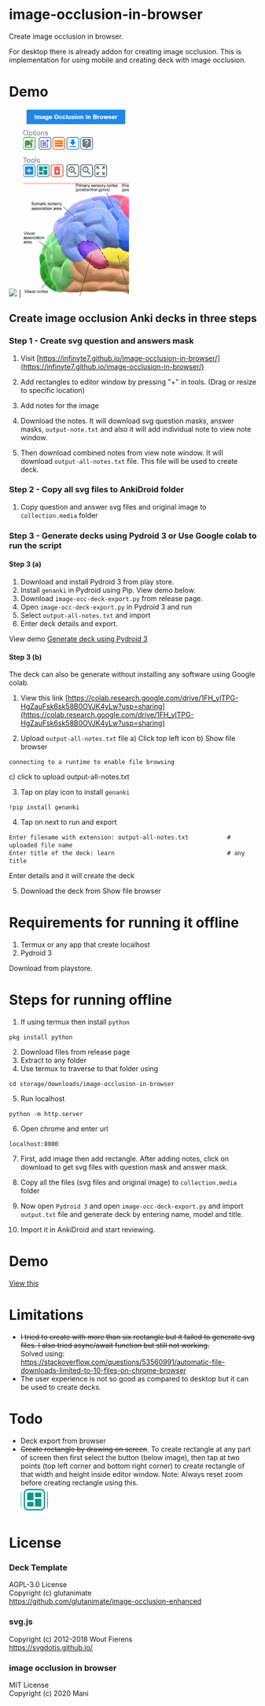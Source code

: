 # image-occlusion-in-browser

Create image occlusion in browser. 

For desktop there is already addon for creating image occlusion. This is implementation for using mobile and creating deck with image occlusion.


# Demo
<img src="demo/demo_create.gif" height="380"></img> | <img src="demo/demo_draw_anywhere.gif" height="380"></img>

## Create image occlusion Anki decks in three steps

### Step 1 - Create svg question and answers mask 

1. Visit
[https://infinyte7.github.io/image-occlusion-in-browser/](https://infinyte7.github.io/image-occlusion-in-browser/)

2. Add rectangles to editor window by pressing "+" in tools.
(Drag or resize to specific location)

3. Add notes for the image

4. Download the notes. It will download svg question masks, answer masks, ```output-note.txt``` and also it will add individual note to view note window.

5. Then download combined notes from view note window. It will download ```output-all-notes.txt``` file. This file will be used to create deck.

### Step 2 - Copy all svg files to AnkiDroid folder
1. Copy question and answer svg files and original image to ```collection.media``` folder

### Step 3 - Generate decks using Pydroid 3 or Use Google colab to run the script
#### Step 3 (a)
1. Download and install Pydroid 3 from play store.
2. Install ```genanki``` in Pydroid using Pip. View demo below.
3. Download ```image-occ-deck-export.py``` from release page.
4. Open ```image-occ-deck-export.py``` in Pydroid 3 and run
5. Select ```output-all-notes.txt``` and import 
6. Enter deck details and export.

View demo [Generate deck using Pydroid 3](demo/demo_pydroid_3.gif)

#### Step 3 (b)
The deck can also be generate without installing any software using Google colab.
1. View this link
[https://colab.research.google.com/drive/1FH_ylTPG-HgZauFsk6sk58B0OVJK4yLw?usp=sharing](https://colab.research.google.com/drive/1FH_ylTPG-HgZauFsk6sk58B0OVJK4yLw?usp=sharing)

2. Upload ```output-all-notes.txt``` file
a) Click top left icon
b) Show file browser  

```
connecting to a runtime to enable file browsing
```
   
c) click to upload output-all-notes.txt

3. Tap on play icon to install ```genanki```
```
!pip install genanki
```
4. Tap on next to run and export
```
Enter filename with extension: output-all-notes.txt           # uploaded file name  
Enter title of the deck: learn                                # any title
```
Enter details and it will create the deck

5. Download the deck from Show file browser


# Requirements for running it offline
1. Termux or any app that create localhost
2. Pydroid 3

Download from playstore.

# Steps for running offline

1. If using termux then install ```python```
```
pkg install python
```
2. Download files from release page
3. Extract to any folder
4. Use termux to traverse to that folder using 

```
cd storage/downloads/image-occlusion-in-browser
```
5. Run localhost

```
python -m http.server
```

6. Open chrome and enter url
```
localhost:8000
```
7. First, add image then add rectangle. After adding notes, click on download to get svg files with question mask and answer mask. 

8. Copy all the files (svg files and original image) to ```collection.media``` folder

9. Now open ```Pydroid 3``` and open ```image-occ-deck-export.py``` and import ```output.txt``` file and generate deck by entering name, model and title.

10. Import it in AnkiDroid and start reviewing.

# Demo
[View this](demo/demo_img_occ.gif)

# Limitations
- <s>I tried to create with more than six rectangle but it failed to generate svg files. I also tried async/await function but still not working.</s> 
<br>Solved using: https://stackoverflow.com/questions/53560991/automatic-file-downloads-limited-to-10-files-on-chrome-browser
- The user experience is not so good as compared to desktop but it can be used to create decks.

# Todo
- Deck export from browser
- <s>Create rectangle by drawing on screen</s>. To create rectangle at any part of screen then first select the button (below image), then tap at two points (top left corner and bottom right corner) to create rectangle of that width and height inside editor window. Note: Always reset zoom before creating rectangle using this.
<br>![](demo/select_to_create.PNG)


# License
### Deck Template
AGPL-3.0 License
<br>Copyright (c) glutanimate
<br>https://github.com/glutanimate/image-occlusion-enhanced

### svg.js
Copyright (c) 2012-2018 Wout Fierens
<br>https://svgdotjs.github.io/

### image occlusion in browser
MIT License
<br>Copyright (c) 2020 Mani
